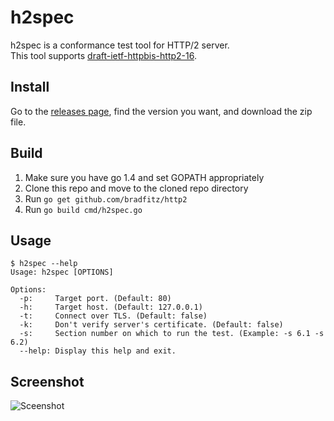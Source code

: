 # h2spec

h2spec is a conformance test tool for HTTP/2 server.  
This tool supports [draft-ietf-httpbis-http2-16](http://tools.ietf.org/html/draft-ietf-httpbis-http2-16).

## Install

Go to the [releases page](https://github.com/summerwind/h2spec/releases), find the version you want, and download the zip file.

## Build

1. Make sure you have go 1.4 and set GOPATH appropriately
2. Clone this repo and move to the cloned repo directory
3. Run `go get github.com/bradfitz/http2`
4. Run `go build cmd/h2spec.go`

## Usage

```
$ h2spec --help
Usage: h2spec [OPTIONS]

Options:
  -p:     Target port. (Default: 80)
  -h:     Target host. (Default: 127.0.0.1)
  -t:     Connect over TLS. (Default: false)
  -k:     Don't verify server's certificate. (Default: false)
  -s:     Section number on which to run the test. (Example: -s 6.1 -s 6.2)
  --help: Display this help and exit.
```

## Screenshot

![Sceenshot](https://cloud.githubusercontent.com/assets/230145/5282230/c267a6b8-7b47-11e4-8949-2121d8921382.png)


